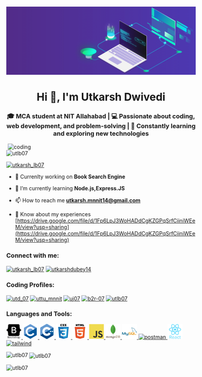 ![logo](https://github.com/utlb07/utlb07/blob/main/utkarsh%20github.gif)
<h1 align="center">Hi 👋, I'm Utkarsh Dwivedi</h1>
<h3 align="center">🎓 MCA student at NIT Allahabad | 💻 Passionate about coding, web development, and problem-solving | 🚀 Constantly learning and exploring new technologies</h3>
<img align="right" alt="coding" width="500px" src="https://miro.medium.com/v2/resize:fit:1358/0*ygaHmPjQnVmEApdT.gif">

<p align="left"> <img src="https://komarev.com/ghpvc/?username=utlb07&label=Profile%20views&color=0e75b6&style=flat" alt="utlb07" /> </p>

<p align="left"> <a href="https://twitter.com/utkarsh_lb07" target="blank"><img src="https://img.shields.io/twitter/follow/utkarsh_lb07?logo=twitter&style=for-the-badge" alt="utkarsh_lb07" /></a> </p>

- 🔭 Currenlty working on **Book Search Engine**

- 🌱 I’m currently learning **Node.js,Express.JS**

- 📫 How to reach me **utkarsh.mnnit14@gmail.com**

- 📄 Know about my experiences [https://drive.google.com/file/d/1Fp6LpJ3WoHADdCgKZGPqSrfCiiniWEeM/view?usp=sharing](https://drive.google.com/file/d/1Fp6LpJ3WoHADdCgKZGPqSrfCiiniWEeM/view?usp=sharing)

<h3 align="left">Connect with me:</h3>
<p align="left">
<a href="https://twitter.com/utkarsh_lb07" target="blank"><img align="center" src="https://raw.githubusercontent.com/rahuldkjain/github-profile-readme-generator/master/src/images/icons/Social/twitter.svg" alt="utkarsh_lb07" height="30" width="40" /></a>
<a href="https://linkedin.com/in/utkarshdubey14" target="blank"><img align="center" src="https://raw.githubusercontent.com/rahuldkjain/github-profile-readme-generator/master/src/images/icons/Social/linked-in-alt.svg" alt="utkarshdubey14" height="30" width="40" /></a>
  
<h3 align="left">Coding Profiles:</h3>
<a href="https://www.codechef.com/users/utd_07" target="blank"><img align="center" src="https://cdn.jsdelivr.net/npm/simple-icons@3.1.0/icons/codechef.svg" alt="utd_07" height="30" width="40" /></a>
<a href="https://www.hackerrank.com/uttu_mnnit" target="blank"><img align="center" src="https://raw.githubusercontent.com/rahuldkjain/github-profile-readme-generator/master/src/images/icons/Social/hackerrank.svg" alt="uttu_mnnit" height="30" width="40" /></a>
<a href="https://codeforces.com/profile/uj07" target="blank"><img align="center" src="https://raw.githubusercontent.com/rahuldkjain/github-profile-readme-generator/master/src/images/icons/Social/codeforces.svg" alt="uj07" height="30" width="40" /></a>
<a href="https://www.leetcode.com/b2r-07" target="blank"><img align="center" src="https://raw.githubusercontent.com/rahuldkjain/github-profile-readme-generator/master/src/images/icons/Social/leet-code.svg" alt="b2r-07" height="30" width="40" /></a>
<a href="https://auth.geeksforgeeks.org/user/utlb07" target="blank"><img align="center" src="https://raw.githubusercontent.com/rahuldkjain/github-profile-readme-generator/master/src/images/icons/Social/geeks-for-geeks.svg" alt="utlb07" height="30" width="40" /></a>
</p>

<h3 align="left">Languages and Tools:</h3>
<p align="left"> <a href="https://getbootstrap.com" target="_blank" rel="noreferrer"> <img src="https://raw.githubusercontent.com/devicons/devicon/master/icons/bootstrap/bootstrap-plain-wordmark.svg" alt="bootstrap" width="40" height="40"/> </a>
  <a href="https://www.cprogramming.com/" target="_blank" rel="noreferrer"> <img src="https://raw.githubusercontent.com/devicons/devicon/master/icons/c/c-original.svg" alt="c" width="40" height="40"/> </a> <a href="https://www.w3schools.com/cpp/" target="_blank" rel="noreferrer"> <img src="https://raw.githubusercontent.com/devicons/devicon/master/icons/cplusplus/cplusplus-original.svg" alt="cplusplus" width="40" height="40"/> </a> <a href="https://www.w3schools.com/css/" target="_blank" rel="noreferrer"> <img src="https://raw.githubusercontent.com/devicons/devicon/master/icons/css3/css3-original-wordmark.svg" alt="css3" width="40" height="40"/> </a> <a href="https://www.w3.org/html/" target="_blank" rel="noreferrer"> <img src="https://raw.githubusercontent.com/devicons/devicon/master/icons/html5/html5-original-wordmark.svg" alt="html5" width="40" height="40"/> </a> <a href="https://developer.mozilla.org/en-US/docs/Web/JavaScript" target="_blank" rel="noreferrer"> <img src="https://raw.githubusercontent.com/devicons/devicon/master/icons/javascript/javascript-original.svg" alt="javascript" width="40" height="40"/> </a> <a href="https://www.mongodb.com/" target="_blank" rel="noreferrer"> <img src="https://raw.githubusercontent.com/devicons/devicon/master/icons/mongodb/mongodb-original-wordmark.svg" alt="mongodb" width="40" height="40"/> </a> <a href="https://www.mysql.com/" target="_blank" rel="noreferrer"> <img src="https://raw.githubusercontent.com/devicons/devicon/master/icons/mysql/mysql-original-wordmark.svg" alt="mysql" width="40" height="40"/> </a> <a href="https://postman.com" target="_blank" rel="noreferrer"> <img src="https://www.vectorlogo.zone/logos/getpostman/getpostman-icon.svg" alt="postman" width="40" height="40"/> </a> <a href="https://reactjs.org/" target="_blank" rel="noreferrer"> <img src="https://raw.githubusercontent.com/devicons/devicon/master/icons/react/react-original-wordmark.svg" alt="react" width="40" height="40"/> </a> <a href="https://tailwindcss.com/" target="_blank" rel="noreferrer"> <img src="https://www.vectorlogo.zone/logos/tailwindcss/tailwindcss-icon.svg" alt="tailwind" width="40" height="40"/> </a> </p>

<p><img align="left" src="https://github-readme-stats.vercel.app/api/top-langs?username=utlb07&show_icons=true&locale=en&layout=compact" alt="utlb07" /></p>

<p>&nbsp;<img align="center" src="https://github-readme-stats.vercel.app/api?username=utlb07&show_icons=true&locale=en" alt="utlb07" /></p>

<p><img align="center" src="https://github-readme-streak-stats.herokuapp.com/?user=utlb07&" alt="utlb07" /></p>
